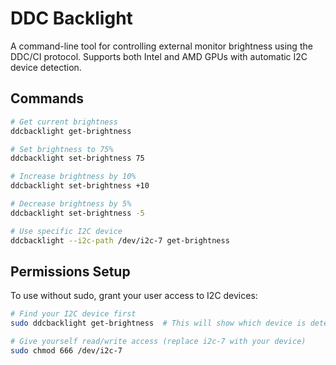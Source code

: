 # DDC Backlight

A command-line tool for controlling external monitor brightness using the DDC/CI protocol. Supports both Intel and AMD GPUs with automatic I2C device detection.

## Commands

```bash
# Get current brightness
ddcbacklight get-brightness

# Set brightness to 75%
ddcbacklight set-brightness 75

# Increase brightness by 10%
ddcbacklight set-brightness +10

# Decrease brightness by 5%
ddcbacklight set-brightness -5

# Use specific I2C device
ddcbacklight --i2c-path /dev/i2c-7 get-brightness
```

## Permissions Setup

To use without sudo, grant your user access to I2C devices:

```bash
# Find your I2C device first
sudo ddcbacklight get-brightness  # This will show which device is detected

# Give yourself read/write access (replace i2c-7 with your device)
sudo chmod 666 /dev/i2c-7
```
